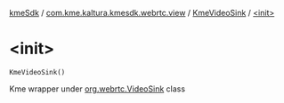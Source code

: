 [kmeSdk](../../index.md) / [com.kme.kaltura.kmesdk.webrtc.view](../index.md) / [KmeVideoSink](index.md) / [&lt;init&gt;](./-init-.md)

# &lt;init&gt;

`KmeVideoSink()`

Kme wrapper under [org.webrtc.VideoSink](#) class

